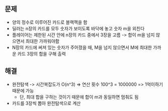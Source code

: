 ## 문제
- 양의 정수로 이루어진 카드로 블랙잭을 함
- 딜러는 n장의 카드를 모두 숫자가 보이도록 바닥에 놓고 숫자 m을 외친다
- 플레이어는 제한된 시간 안에 n장의 카드 중에서 3장을 고름 -> 합이 m을 넘지 않으면서 최대한 가까워야함
- N장의 카드에 써져 있는 숫자가 주어졌을 때, M을 넘지 않으면서 M에 최대한 가까운 카드 3장의 합을 구해 출력

## 해결
- 완전탐색 -> 시간복잡도가 O(n^3) => 연산 횟수 100^3 = 1000000 => 1억이하기 때문에 가능
  - 단, 최대 합을 구하는 것이기 때문에 합이 m과 동일하면 멈춰도 됨
- 카드를 3장씩 뽑아 완전탐색으로 계산
